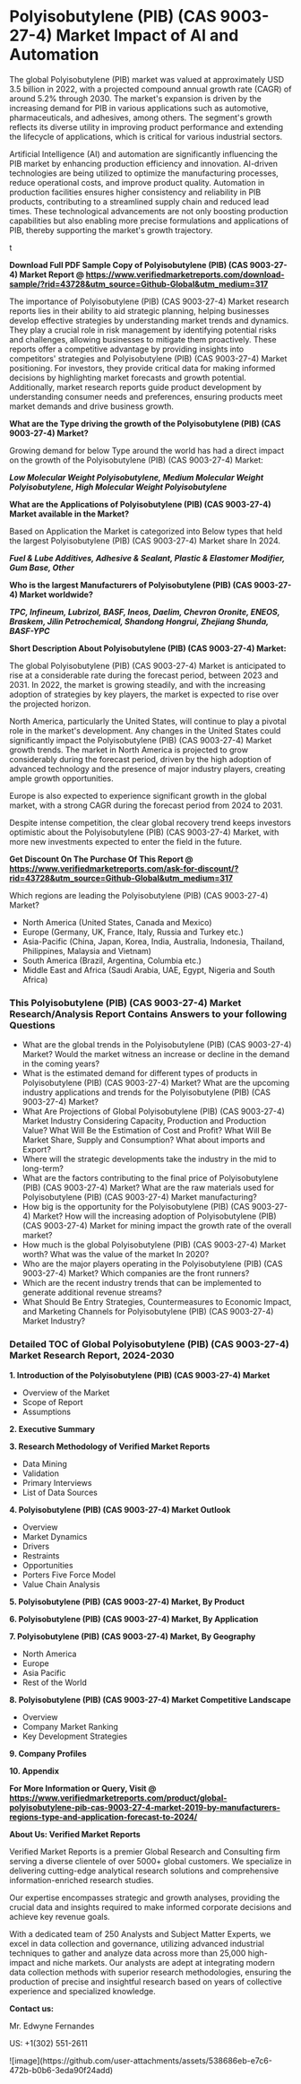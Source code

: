 <h1>Polyisobutylene (PIB) (CAS 9003-27-4) Market Impact of AI and Automation</h1><p>The global Polyisobutylene (PIB) market was valued at approximately USD 3.5 billion in 2022, with a projected compound annual growth rate (CAGR) of around 5.2% through 2030. The market's expansion is driven by the increasing demand for PIB in various applications such as automotive, pharmaceuticals, and adhesives, among others. The segment's growth reflects its diverse utility in improving product performance and extending the lifecycle of applications, which is critical for various industrial sectors.</p><p>Artificial Intelligence (AI) and automation are significantly influencing the PIB market by enhancing production efficiency and innovation. AI-driven technologies are being utilized to optimize the manufacturing processes, reduce operational costs, and improve product quality. Automation in production facilities ensures higher consistency and reliability in PIB products, contributing to a streamlined supply chain and reduced lead times. These technological advancements are not only boosting production capabilities but also enabling more precise formulations and applications of PIB, thereby supporting the market's growth trajectory.</p>t</p><p id="" class=""><strong>Download Full PDF Sample Copy of Polyisobutylene (PIB) (CAS 9003-27-4) Market Report @ <a href="https://www.verifiedmarketreports.com/download-sample/?rid=43728&utm_source=Github-Global&utm_medium=317" target="_blank">https://www.verifiedmarketreports.com/download-sample/?rid=43728&utm_source=Github-Global&utm_medium=317</a></strong></p><p>The importance of&nbsp;Polyisobutylene (PIB) (CAS 9003-27-4) Market research reports lies in their ability to aid strategic planning, helping businesses develop effective strategies by understanding market trends and dynamics. They play a crucial role in risk management by identifying potential risks and challenges, allowing businesses to mitigate them proactively. These reports offer a competitive advantage by providing insights into competitors' strategies and Polyisobutylene (PIB) (CAS 9003-27-4) Market positioning. For investors, they provide critical data for making informed decisions by highlighting market forecasts and growth potential. Additionally, market research reports guide product development by understanding consumer needs and preferences, ensuring products meet market demands and drive business growth.</p><p><strong>What are the&nbsp;Type driving the growth of the Polyisobutylene (PIB) (CAS 9003-27-4) Market?</strong></p><p id="" class="">Growing demand for below Type around the world has had a direct impact on the growth of the Polyisobutylene (PIB) (CAS 9003-27-4) Market:</p><em><strong>Low Molecular Weight Polyisobutylene, Medium Molecular Weight Polyisobutylene, High Molecular Weight Polyisobutylene</strong></em></p><strong>What are the&nbsp;Applications&nbsp;of Polyisobutylene (PIB) (CAS 9003-27-4) Market available in the Market?</strong></p><p id="" class="">Based on Application the Market is categorized into Below types that held the largest Polyisobutylene (PIB) (CAS 9003-27-4) Market share In 2024.</p><em><strong>Fuel & Lube Additives, Adhesive & Sealant, Plastic & Elastomer Modifier, Gum Base, Other</strong></em></p><strong>Who is the largest Manufacturers of Polyisobutylene (PIB) (CAS 9003-27-4) Market worldwide?</strong></p><p><em><strong>TPC, Infineum, Lubrizol, BASF, Ineos, Daelim, Chevron Oronite, ENEOS, Braskem, Jilin Petrochemical, Shandong Hongrui, Zhejiang Shunda, BASF-YPC</strong></em></p><p id="" class=""><strong>Short Description About Polyisobutylene (PIB) (CAS 9003-27-4) Market:</strong></p><p>The global Polyisobutylene (PIB) (CAS 9003-27-4) Market is anticipated to rise at a considerable rate during the forecast period, between 2023 and 2031. In 2022, the market is growing steadily, and with the increasing adoption of strategies by key players, the market is expected to rise over the projected horizon.</p><p>North America, particularly the United States, will continue to play a pivotal role in the market's development. Any changes in the United States could significantly impact the Polyisobutylene (PIB) (CAS 9003-27-4) Market growth trends. The market in North America is projected to grow considerably during the forecast period, driven by the high adoption of advanced technology and the presence of major industry players, creating ample growth opportunities.</p><p>Europe is also expected to experience significant growth in the global market, with a strong CAGR during the forecast period from 2024 to 2031.</p><p>Despite intense competition, the clear global recovery trend keeps investors optimistic about the Polyisobutylene (PIB) (CAS 9003-27-4) Market, with more new investments expected to enter the field in the future.</p><p id="" class=""><strong>Get Discount On The Purchase Of This Report @ <a href="https://www.verifiedmarketreports.com/ask-for-discount/?rid=43728&utm_source=Github-Global&utm_medium=317" target="_blank">https://www.verifiedmarketreports.com/ask-for-discount/?rid=43728&utm_source=Github-Global&utm_medium=317</a></strong></p>Which regions are leading the Polyisobutylene (PIB) (CAS 9003-27-4) Market?</p><ul><li>North America (United States, Canada and Mexico)</li><li>Europe (Germany, UK, France, Italy, Russia and Turkey etc.)</li><li>Asia-Pacific (China, Japan, Korea, India, Australia, Indonesia, Thailand, Philippines, Malaysia and Vietnam)</li><li>South America (Brazil, Argentina, Columbia etc.)</li><li>Middle East and Africa (Saudi Arabia, UAE, Egypt, Nigeria and South Africa)</li></ul><h3 id="" class="">This Polyisobutylene (PIB) (CAS 9003-27-4) Market Research/Analysis Report Contains Answers to your following Questions</h3><ul><li>What are the global trends in the Polyisobutylene (PIB) (CAS 9003-27-4) Market? Would the market witness an increase or decline in the demand in the coming years?</li><li>What is the estimated demand for different types of products in Polyisobutylene (PIB) (CAS 9003-27-4) Market? What are the upcoming industry applications and trends for the Polyisobutylene (PIB) (CAS 9003-27-4) Market?</li><li>What Are Projections of Global Polyisobutylene (PIB) (CAS 9003-27-4) Market Industry Considering Capacity, Production and Production Value? What Will Be the Estimation of Cost and Profit? What Will Be Market Share, Supply and Consumption? What about imports and Export?</li><li>Where will the strategic developments take the industry in the mid to long-term?</li><li>What are the factors contributing to the final price of Polyisobutylene (PIB) (CAS 9003-27-4) Market? What are the raw materials used for Polyisobutylene (PIB) (CAS 9003-27-4) Market manufacturing?</li><li>How big is the opportunity for the Polyisobutylene (PIB) (CAS 9003-27-4) Market? How will the increasing adoption of Polyisobutylene (PIB) (CAS 9003-27-4) Market for mining impact the growth rate of the overall market?</li><li>How much is the global Polyisobutylene (PIB) (CAS 9003-27-4) Market worth? What was the value of the market In 2020?</li><li>Who are the major players operating in the Polyisobutylene (PIB) (CAS 9003-27-4) Market? Which companies are the front runners?</li><li>Which are the recent industry trends that can be implemented to generate additional revenue streams?</li><li>What Should Be Entry Strategies, Countermeasures to Economic Impact, and Marketing Channels for Polyisobutylene (PIB) (CAS 9003-27-4) Market Industry?</li></ul><h3 id="" class="">Detailed TOC of Global Polyisobutylene (PIB) (CAS 9003-27-4) Market Research Report, 2024-2030</h3><p id="" class=""><strong>1. Introduction of the Polyisobutylene (PIB) (CAS 9003-27-4) Market</strong></p><ul><li>Overview of the Market</li><li>Scope of Report</li><li>Assumptions</li></ul><p id="" class=""><strong>2. Executive Summary</strong></p><p id="" class=""><strong>3. Research Methodology of Verified Market Reports</strong></p><ul><li>Data Mining</li><li>Validation</li><li>Primary Interviews</li><li>List of Data Sources</li></ul><p id="" class=""><strong>4. Polyisobutylene (PIB) (CAS 9003-27-4) Market Outlook</strong></p><ul><li>Overview</li><li>Market Dynamics</li><li>Drivers</li><li>Restraints</li><li>Opportunities</li><li>Porters Five Force Model</li><li>Value Chain Analysis</li></ul><p id="" class=""><strong>5. Polyisobutylene (PIB) (CAS 9003-27-4) Market, By Product</strong></p><p id="" class=""><strong>6. Polyisobutylene (PIB) (CAS 9003-27-4) Market, By Application</strong></p><p id="" class=""><strong>7. Polyisobutylene (PIB) (CAS 9003-27-4) Market, By Geography</strong></p><ul><li>North America</li><li>Europe</li><li>Asia Pacific</li><li>Rest of the World</li></ul><p id="" class=""><strong>8. Polyisobutylene (PIB) (CAS 9003-27-4) Market Competitive Landscape</strong></p><ul><li>Overview</li><li>Company Market Ranking</li><li>Key Development Strategies</li></ul><p id="" class=""><strong>9. Company Profiles</strong></p><p id="" class=""><strong>10. Appendix</strong></p><p id="" class=""><strong>For More Information or Query, Visit @ <a href="https://www.verifiedmarketreports.com/product/global-polyisobutylene-pib-cas-9003-27-4-market-2019-by-manufacturers-regions-type-and-application-forecast-to-2024/" target="_blank">https://www.verifiedmarketreports.com/product/global-polyisobutylene-pib-cas-9003-27-4-market-2019-by-manufacturers-regions-type-and-application-forecast-to-2024/</a></strong></p><p id="" class=""><strong>About Us: Verified Market Reports</strong></p><p id="" class="">Verified Market Reports is a premier Global Research and Consulting firm serving a diverse clientele of over 5000+ global customers. We specialize in delivering cutting-edge analytical research solutions and comprehensive information-enriched research studies.</p><p id="" class="">Our expertise encompasses strategic and growth analyses, providing the crucial data and insights required to make informed corporate decisions and achieve key revenue goals.</p><p id="" class="">With a dedicated team of 250 Analysts and Subject Matter Experts, we excel in data collection and governance, utilizing advanced industrial techniques to gather and analyze data across more than 25,000 high-impact and niche markets. Our analysts are adept at integrating modern data collection methods with superior research methodologies, ensuring the production of precise and insightful research based on years of collective experience and specialized knowledge.</p><p id="" class=""><strong>Contact us:</strong></p><p id="" class="">Mr. Edwyne Fernandes</p><p id="" class="">US: +1(302) 551-2611</p>
![image](https://github.com/user-attachments/assets/538686eb-e7c6-472b-b0b6-3eda90f24add)
